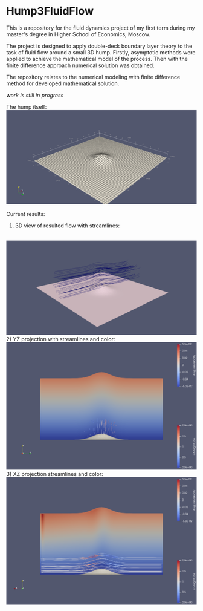 # Hump3FluidFlow

This is a repository for the fluid dynamics project of my first term during my master's degree in Higher School of Economics, Moscow.

The project is designed to apply double-deck boundary layer theory to the task of fluid flow around a small 3D hump. Firstly, asymptotic methods were applied to achieve the mathematical model of the process. Then with the finite difference approach numerical solution was obtained.

The repository relates to the numerical modeling with finite difference method for developed mathematical solution.

*work is still in progress*

The hump itself:
</br>
<img src="./images/grid.png" width="600" />

Current results:
1) 3D view of resulted flow with streamlines: 
</br>
<img src="./images/3d.png" width="600" />
2) YZ projection with streamlines and color:
</br>
<img src="./images/YZ.png" width="600" />
3) XZ projection streamlines and color:
</br>
<img src="./images/YX.png" width="600" />
